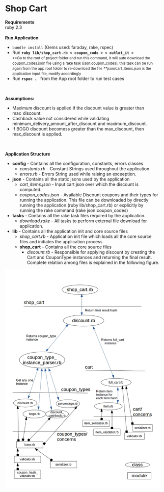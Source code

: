 # Shop Cart
<b>Requirements</b><br/>
ruby 2.3
<br/>
<br/>
<b>Run Application</b>
<ul>
  <li><code>bundle install</code> (Gems used: faraday, rake, rspec)</li>
  <li>Run <b><code>ruby lib/shop_cart.rb &lt coupon_code &gt &lt outlet_it &gt</code></b></li>
  <small> **Go to the root of project folder and run this command, it will auto download the coupon_codes.json file using a rake task [json:coupon_codes], this task can be run again from the app root folder to re-download the file</small>
  <small> **json/cart_items.json is the application input file, modify accordingly</small>
  <li>Run <b><code>rspec . </code></b> from the App root folder to run test cases</li>
</ul>
<br/>
<br/>
<b>Assumptions:</b>
<ul>
  <li>Maximum discount is applied if the discount value is greater than max_discount.</li>
  <li>Cashback value not considered while validating minimum_delivery_amount_after_discount and maximum_discount.</li>
  <li>If BOGO discount becomess greater than the max_discount, then max_discount is applied.</li>
</ul>
<br/>
<br/>
<b>Application Structure</b>
<ul>
  <li>
    <b>config</b> - Contains all the configuration, constants, errors classes
    <ul>
      <li><i>constants.rb</i> - Constant Strings used throughout the application.</li>
      <li><i>errors.rb</i> - Errors String used while raising an exceeption.</li>
    </ul>
  </li>
  <li>
    <b>json</b> - Contains all the static jsons used by the application
    <ul>
      <li><i>cart_items.json</i> - Input cart json over which the discount is computed.</li>
      <li><i>coupon_codes.json</i> - Available Discount coupons and their types for running the application. This file can be downloaded by directly running the application (ruby lib/shop_cart.rb) or explicitly by running the rake command (rake json:coupon_codes)</li>
    </ul>
  </li>
  <li>
    <b>tasks</b> - Contains all the rake task files required by the application.
    <ul>
      <li><i>download.rake</i> - All tasks to perform external file download for application.</li>
    </ul>
  </li>
  <li>
    <b>lib</b> - Contains all the application init and core source files
    <ul>
      <li><i>shop_cart.rb</i> - Application init file which loads all the core source files and initiates the application process.</li>
      <li>
        <b>shop_cart</b> - Contains all the core source files
        <ul>
          <li><i>discount.rb</i> - Responsible for applying discount by creating the Cart and CouponType instances and returning the final result. Complete relation among files is explained in the following figure.</li>
        </ul>
      </li>
    </ul>
  </li>
</ul>
<img src="assets/shop_cart_application_structure.jpg">

